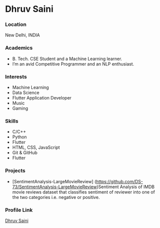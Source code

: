 # Dhruv Saini

### Location

New Delhi, INDIA

### Academics

- B. Tech. CSE Student and a Machine Learning learner.
- I’m an avid Competitive Programmer and an NLP enthusiast.

### Interests

- Machine Learning
- Data Science
- Flutter Application Developer
- Music
- Gaming

### Skills

- C/C++
- Python
- Flutter
- HTML, CSS, JavaScript
- Git & GitHub
- Flutter

### Projects

- [SentimentAnalysis-LargeMovieReview] (https://github.com/DS-73/SentimentAnalysis-LargeMovieReview)Sentiment Analysis of IMDB movie reviews dataset that classifies sentiment of reviewer into one of the two categories i.e. negative or positive.

### Profile Link

[Dhruv Saini](https://github.com/DS-73)

